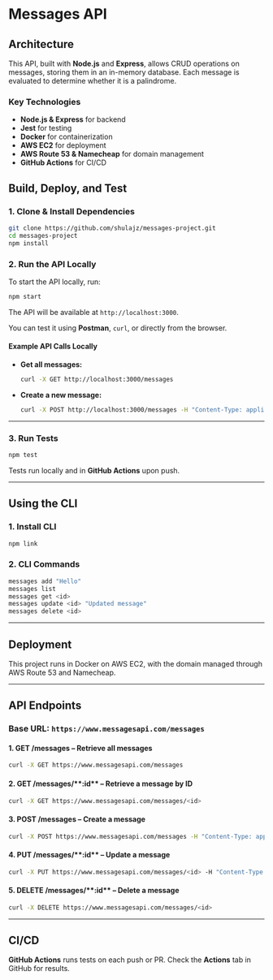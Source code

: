 # **Messages API**

## **Architecture**

This API, built with **Node.js** and **Express**, allows CRUD operations on messages, storing them in an in-memory database. Each message is evaluated to determine whether it is a palindrome.

### **Key Technologies**

- **Node.js & Express** for backend
- **Jest** for testing
- **Docker** for containerization
- **AWS EC2** for deployment
- **AWS Route 53 & Namecheap** for domain management
- **GitHub Actions** for CI/CD

## **Build, Deploy, and Test**

### **1. Clone & Install Dependencies**

```sh
git clone https://github.com/shulajz/messages-project.git
cd messages-project
npm install
```

### **2. Run the API Locally**

To start the API locally, run:

```sh
npm start
```

The API will be available at `http://localhost:3000`.

You can test it using **Postman**, `curl`, or directly from the browser.

#### **Example API Calls Locally**

- **Get all messages:**
  ```sh
  curl -X GET http://localhost:3000/messages
  ```
- **Create a new message:**
  ```sh
  curl -X POST http://localhost:3000/messages -H "Content-Type: application/json" -d '{"message": "hello"}'
  ```

---

### **3. Run Tests**

```sh
npm test
```

Tests run locally and in **GitHub Actions** upon push.

---

## **Using the CLI**

### **1. Install CLI**

```sh
npm link
```

### **2. CLI Commands**

```sh
messages add "Hello"
messages list
messages get <id>
messages update <id> "Updated message"
messages delete <id>
```

---

## **Deployment**

This project runs in Docker on AWS EC2, with the domain managed through AWS Route 53 and Namecheap.

---

## **API Endpoints**

### **Base URL:** `https://www.messagesapi.com/messages`

#### **1. GET /messages** – Retrieve all messages

```sh
curl -X GET https://www.messagesapi.com/messages
```

#### **2. GET /messages/\*\***:id\*\* – Retrieve a message by ID

```sh
curl -X GET https://www.messagesapi.com/messages/<id>
```

#### **3. POST /messages** – Create a message

```sh
curl -X POST https://www.messagesapi.com/messages -H "Content-Type: application/json" -d '{"message": "hello"}'
```

#### **4. PUT /messages/\*\***:id\*\* – Update a message

```sh
curl -X PUT https://www.messagesapi.com/messages/<id> -H "Content-Type: application/json" -d '{"message": "updated"}'
```

#### **5. DELETE /messages/\*\***:id\*\* – Delete a message

```sh
curl -X DELETE https://www.messagesapi.com/messages/<id>
```

---

## **CI/CD**

**GitHub Actions** runs tests on each push or PR. Check the **Actions** tab in GitHub for results.
